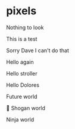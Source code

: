 # pixels

Nothing to look

This is a test

Sorry Dave I can't do that

Hello again

Hello stroller

Hello Dolores

Future world

🎎 Shogan world

Ninja world
